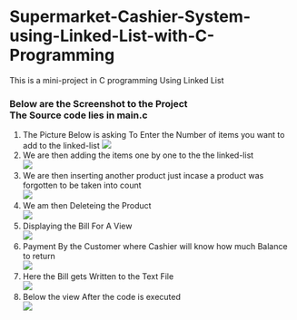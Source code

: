 # Supermarket-Cashier-System-using-Linked-List-with-C-Programming
This is a mini-project  in C programming  Using Linked List
<h3>
Below are the Screenshot to the Project
<br>
 The Source code lies in main.c
</h3>
<ol>
<li> The Picture Below is asking To Enter the Number of items you want to add to the linked-list
<img src="https://github.com/reuben21/Supermarket-Cashier-System-using-Linked-List-with-C-Programming/blob/master/Screenshots/1.JPG"/>
<li>We are then adding the items one by one to the the linked-list <br>
<img src="https://github.com/reuben21/Supermarket-Cashier-System-using-Linked-List-with-C-Programming/blob/master/Screenshots/2.JPG"/>
<li>We are then inserting another product just incase a product was forgotten to be taken into count<br>
<img src="https://github.com/reuben21/Supermarket-Cashier-System-using-Linked-List-with-C-Programming/blob/master/Screenshots/3.JPG"/>
<li>We am then Deleteing the Product<br>
<img src="https://github.com/reuben21/Supermarket-Cashier-System-using-Linked-List-with-C-Programming/blob/master/Screenshots/4.JPG"/>
<li>Displaying the Bill For A View<br>
<img src="https://github.com/reuben21/Supermarket-Cashier-System-using-Linked-List-with-C-Programming/blob/master/Screenshots/5.JPG"/>
<li>Payment By the Customer where Cashier will know how much Balance to return<br>
<img src="https://github.com/reuben21/Supermarket-Cashier-System-using-Linked-List-with-C-Programming/blob/master/Screenshots/6.JPG"/>
<li> Here the Bill gets Written to the Text File<br>
<img src="https://github.com/reuben21/Supermarket-Cashier-System-using-Linked-List-with-C-Programming/blob/master/Screenshots/7.JPG"/>
<li> Below the view After the code is executed<br>
<img src="https://github.com/reuben21/Supermarket-Cashier-System-using-Linked-List-with-C-Programming/blob/master/Screenshots/8.JPG"/>
</ol>

